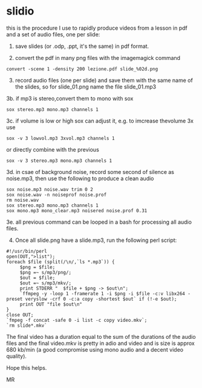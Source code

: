 # slidio

this is the procedure I use to rapidly produce videos from a lesson in pdf and a set of audio files, one per slide:

1. save slides (or .odp, .ppt, it's the same) in pdf format.

2. convert the pdf in many png files with the imagemagick command
```
convert -scene 1 -density 200 lezione.pdf slide_%02d.png
```
3. record audio files (one per slide) and save them with the same name of the slides, so for slide_01.png name the file slide_01.mp3

3b. if mp3 is stereo,convert them to mono with sox
```
sox stereo.mp3 mono.mp3 channels 1
```
3c. if volume is low or high sox can adjust it, e.g. to imcrease thevolume 3x use 
```
sox -v 3 lowvol.mp3 3xvol.mp3 channels 1
```
   or directly combine with the previous 
```
sox -v 3 stereo.mp3 mono.mp3 channels 1 
```
3d. in csae of background noise, record some second of silence as noise.mp3, then use the following to produce a clean audio
```
sox noise.mp3 noise.wav trim 0 2
sox noise.wav -n noiseprof noise.prof
rm noise.wav
sox stereo.mp3 mono.mp3 channels 1
sox mono.mp3 mono_clear.mp3 noisered noise.prof 0.31
```
3e. all previous command can be looped in a bash for processing all audio files.

4. Once all slide.png have a slide.mp3, run the following perl script:
```
#!/usr/bin/perl
open(OUT,">list");
foreach $file (split(/\n/,`ls *.mp3`)) {
     $png = $file;
     $png =~ s/mp3/png/;
     $out = $file;
     $out =~ s/mp3/mkv/;
     print STDERR "  $file + $png -> $out\n";
     `ffmpeg -y -loop 1 -framerate 1 -i $png -i $file -c:v libx264 -preset veryslow -crf 0 -c:a copy -shortest $out` if (!-e $out);
     print OUT "file $out\n"
}
close OUT;
`fmpeg -f concat -safe 0 -i list -c copy video.mkv`;
`rm slide*.mkv`
```
The final video has a duration equal to the sum of the durations of the audio files and the final video.mkv is pretty in adio and video and is size is approx 680 kb/min (a good compromise using mono audio and a decent video quality).

Hope this helps.

MR
